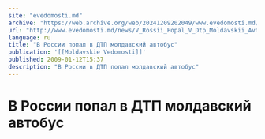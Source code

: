 ```yaml
---
site: "evedomosti.md"
archive: "https://web.archive.org/web/20241209202049/www.evedomosti.md/news/V_Rossii_Popal_V_Dtp_Moldavskii_Avtobus"
url: "http://www.evedomosti.md/news/V_Rossii_Popal_V_Dtp_Moldavskii_Avtobus"
language: ru
title: "В России попал в ДТП молдавский автобус"
publication: '[[Moldavskie Vedomosti]]'
published: 2009-01-12T15:37
description: "В России в ДТП попал молдавский автобус"
---
```


# В России попал в ДТП молдавский автобус

